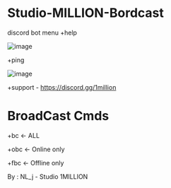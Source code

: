 # Studio-MILLION-Bordcast
discord bot
menu +help

![image](https://github.com/user-attachments/assets/63609653-2e6d-4929-8c18-0af6b8db5911)

+ping

![image](https://github.com/user-attachments/assets/87ad8db4-9903-4c38-97e5-e06cc6d8b466)

+support - https://discord.gg/1million

# BroadCast Cmds
+bc <- ALL

+obc <- Online only

+fbc <- Offline only


By : NL_j - Studio 1MILLION
